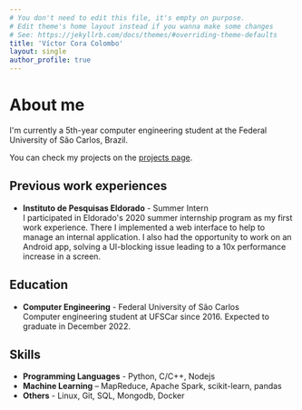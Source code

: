```yaml
---
# You don't need to edit this file, it's empty on purpose.
# Edit theme's home layout instead if you wanna make some changes
# See: https://jekyllrb.com/docs/themes/#overriding-theme-defaults
title: 'Víctor Cora Colombo'
layout: single
author_profile: true
---
```


# About me

I'm currently a 5th-year computer engineering student at the Federal University of São Carlos, Brazil.

You can check my projects on the [projects page](/projects/). 

## Previous work experiences

- **Instituto de Pesquisas Eldorado** - Summer Intern  
 I participated in Eldorado's 2020 summer internship program as my first work experience. There I implemented a web interface to help to manage an internal application. I also had the opportunity to work on an Android app, solving a UI-blocking issue leading to a 10x performance increase in a screen.

## Education

- **Computer Engineering** - Federal University of São Carlos  
  Computer engineering student at UFSCar since 2016. Expected to graduate in December 2022.

## Skills

- **Programming Languages** - Python, C/C++, Nodejs
- **Machine Learning** – MapReduce, Apache Spark, scikit-learn, pandas
- **Others** - Linux, Git, SQL, Mongodb, Docker